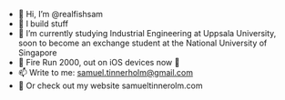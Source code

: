 - 👋 Hi, I’m @realfishsam
- 👀 I build stuff
- 🌱 I’m currently studying Industrial Engineering at Uppsala University, soon to become an exchange student at the National University of Singapore
- 💞️ Fire Run 2000, out on iOS devices now :clap:	
- 📫 Write to me: samuel.tinnerholm@gmail.com
- 💞️ Or check out my website samueltinnerolm.com

<!---
realfishsam/realfishsam is a ✨ special ✨ repository because its `README.md` (this file) appears on your GitHub profile.
You can click the Preview link to take a look at your changes.
--->
